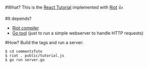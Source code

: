 #What?
This is the [React Tutorial](http://facebook.github.io/react/docs/tutorial.html) implemented with [Riot](https://muut.com/riotjs/) :thumbsup:

#It depends?
- [Riot compiler](https://muut.com/riotjs/compiler.html#pre-compilation)
- [Go tool](http://golang.org/doc/install) (just to run a simple webserver to handle HTTP requests)

#How?
Build the tags and run a server:
~~~
$ cd commentsTuto
$ riot . public/tutorial.js
$ go run server.go
~~~